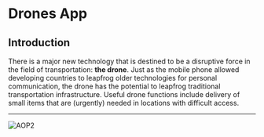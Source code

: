 # Drones App
## Introduction
There is a major new technology that is destined to be a disruptive force in the field of transportation: **the drone**. Just as the mobile phone allowed developing countries to leapfrog older technologies for personal communication, the drone has the potential to leapfrog traditional transportation infrastructure.
Useful drone functions include delivery of small items that are (urgently) needed in locations with difficult access.

---

![AOP2](https://user-images.githubusercontent.com/106636438/193566416-40b3459e-6008-470c-8f82-4697e49e4888.jpg)
